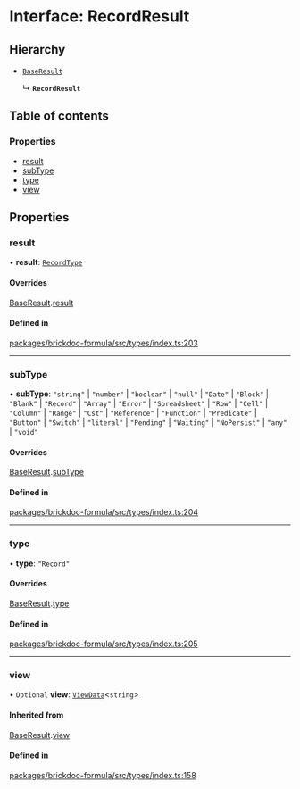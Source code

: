 # Interface: RecordResult

## Hierarchy

- [`BaseResult`](BaseResult.md)

  ↳ **`RecordResult`**

## Table of contents

### Properties

- [result](RecordResult.md#result)
- [subType](RecordResult.md#subtype)
- [type](RecordResult.md#type)
- [view](RecordResult.md#view)

## Properties

### <a id="result" name="result"></a> result

• **result**: [`RecordType`](RecordType.md)

#### Overrides

[BaseResult](BaseResult.md).[result](BaseResult.md#result)

#### Defined in

[packages/brickdoc-formula/src/types/index.ts:203](https://github.com/brickdoc/brickdoc/blob/main/packages/brickdoc-formula/src/types/index.ts#L203)

___

### <a id="subtype" name="subtype"></a> subType

• **subType**: ``"string"`` \| ``"number"`` \| ``"boolean"`` \| ``"null"`` \| ``"Date"`` \| ``"Block"`` \| ``"Blank"`` \| ``"Record"`` \| ``"Array"`` \| ``"Error"`` \| ``"Spreadsheet"`` \| ``"Row"`` \| ``"Cell"`` \| ``"Column"`` \| ``"Range"`` \| ``"Cst"`` \| ``"Reference"`` \| ``"Function"`` \| ``"Predicate"`` \| ``"Button"`` \| ``"Switch"`` \| ``"literal"`` \| ``"Pending"`` \| ``"Waiting"`` \| ``"NoPersist"`` \| ``"any"`` \| ``"void"``

#### Overrides

[BaseResult](BaseResult.md).[subType](BaseResult.md#subtype)

#### Defined in

[packages/brickdoc-formula/src/types/index.ts:204](https://github.com/brickdoc/brickdoc/blob/main/packages/brickdoc-formula/src/types/index.ts#L204)

___

### <a id="type" name="type"></a> type

• **type**: ``"Record"``

#### Overrides

[BaseResult](BaseResult.md).[type](BaseResult.md#type)

#### Defined in

[packages/brickdoc-formula/src/types/index.ts:205](https://github.com/brickdoc/brickdoc/blob/main/packages/brickdoc-formula/src/types/index.ts#L205)

___

### <a id="view" name="view"></a> view

• `Optional` **view**: [`ViewData`](ViewData.md)<`string`\>

#### Inherited from

[BaseResult](BaseResult.md).[view](BaseResult.md#view)

#### Defined in

[packages/brickdoc-formula/src/types/index.ts:158](https://github.com/brickdoc/brickdoc/blob/main/packages/brickdoc-formula/src/types/index.ts#L158)
